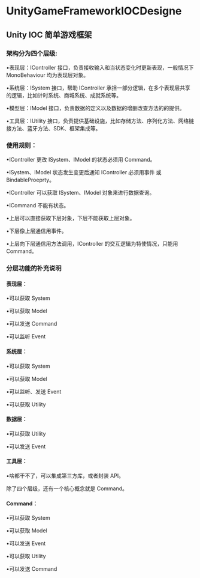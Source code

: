 # UnityGameFrameworkIOCDesigne
## Unity IOC 简单游戏框架 

### 架构分为四个层级:

•表现层：IController 接口，负责接收输入和当状态变化时更新表现，一般情况下 MonoBehaviour 均为表现层对象。

•系统层：ISystem 接口，帮助 IController 承担一部分逻辑，在多个表现层共享的逻辑，比如计时系统、商城系统、成就系统等。

•模型层：IModel 接口，负责数据的定义以及数据的增删改查方法的的提供。

•工具层：IUtility 接口，负责提供基础设施，比如存储方法、序列化方法、网络链接方法、蓝牙方法、SDK、框架集成等。

### 使用规则：

•IController 更改 ISystem、IModel 的状态必须用 Command。

•ISystem、IModel 状态发生变更后通知 IController 必须用事件 或 BindableProeprty。

•IController 可以获取 ISystem、IModel 对象来进行数据查询。

•ICommand 不能有状态。

•上层可以直接获取下层对象，下层不能获取上层对象。

•下层像上层通信用事件。

•上层向下层通信用方法调用，IController 的交互逻辑为特使情况，只能用 Command。

### 分层功能的补充说明

#### 表现层：

•可以获取 System

•可以获取 Model

•可以发送 Command

•可以监听 Event

#### 系统层：

•可以获取 System

•可以获取 Model

•可以监听、发送 Event

•可以获取 Utility


#### 数据层：

•可以获取 Utility

•可以发送 Event


#### 工具层：

•啥都干不了，可以集成第三方库，或者封装 API。

除了四个层级，还有一个核心概念就是 Command。
#### Command：

•可以获取 System

•可以获取 Model

•可以发送 Event

•可以获取 Utility

•可以发送 Command

